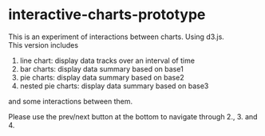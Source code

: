 interactive-charts-prototype
============================

This is an experiment of interactions between charts. Using d3.js.  
This version includes

1. line chart: display data tracks over an interval of time
2. bar charts: display data summary based on base1
3. pie charts: display data summary based on base2
4. nested pie charts: display data summary based on base3

and some interactions between them.  

Please use the prev/next button at the bottom to navigate through 2., 3. and 4.
